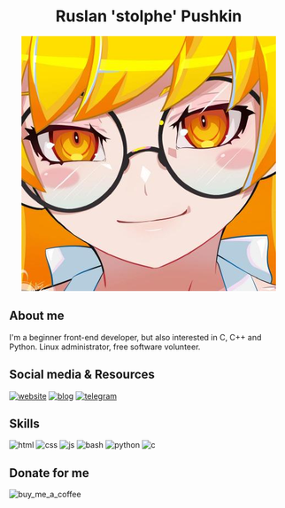 <h1 align="center">Ruslan 'stolphe' Pushkin</h1>

<div align="center">
<img src="https://github.com/stolphe/stolphe/raw/main/src/1211049.png">
</div>

## About me

I'm a beginner front-end developer, but also interested in C, C++ and Python. Linux administrator, free software volunteer.

## Social media & Resources

[![website](https://img.shields.io/badge/-Website-152364?style=for-the-badge&logo=)](https://stolphe.tk/)
[![blog](https://img.shields.io/badge/-Teletype_Blog-897643?style=for-the-badge&logo=)](https://teletype.in/@stolphe)
[![telegram](https://img.shields.io/badge/-Telegram_(RU)-879489?style=for-the-badge&logo=)](https://t.me/fckproger)

## Skills

![html](https://img.shields.io/badge/-HTML-152364?style=for-the-badge&logo=html5)
![css](https://img.shields.io/badge/-CSS-897643?style=for-the-badge&logo=css3)
![js](https://img.shields.io/badge/-JavaScript-879489?style=for-the-badge&logo=javascript)
![bash](https://img.shields.io/badge/-Bash-564379?style=for-the-badge&logo=gnubash)
![python](https://img.shields.io/badge/-Python-479634?style=for-the-badge&logo=python)
![c](https://img.shields.io/badge/-C-369799?style=for-the-badge&logo=c)

## Donate for me

![buy_me_a_coffee](https://img.shields.io/badge/-Buy_Me_a_Coffee-152364?style=for-the-badge&logo=buymeacoffee)
